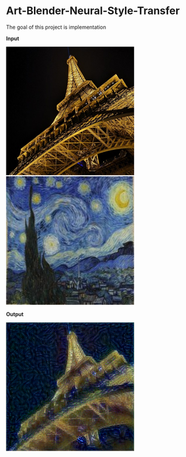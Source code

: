 # Art-Blender-Neural-Style-Transfer

The goal of this project is implementation

**Input**
<p align="left">
  <img src="images\eiffel.jpg" width="350" title="Input"> 
  <img src="images\starrynight.jpg" width="350" title="Input">
</p>

**Output**

<p align="left">
  <img src="outputs\starrynight_onto_eiffel_at_iteration_0.png" width="350" alt="accessibility text">
</p>
